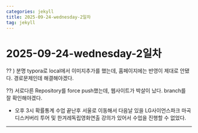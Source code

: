 ```yaml
---
categories: jekyll
title: 2025-09-24-wednesday-2일차
tag: jekyll
---
```






# 2025-09-24-wednesday-2일차

?? ) 분명 typora로 local에서 이미지추가를 했는데, 홈페이지에는 반영이 제대로 안됐다. 경로문제인데 해결해야겠다.

??) 서로다른 Repository를 force push했는데, 웹사이트가 박살이 났다. branch를 잘 확인해야겠다.

- 오후 3시 확률통계 수업 끝난후 서울로 이동해서 다음날 있을 LG사이언스파크 마곡 디스커버리 투어 및 한겨레독립영화연출 강의가 있어서 수업을 진행할 수 없었다.

------

